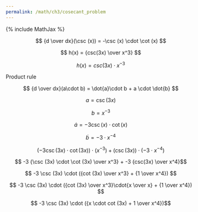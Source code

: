 ```yaml
---
permalink: /math/ch3/cosecant_problem
---
```

{% include MathJax %}


$$
{d \over dx}(\csc (x)) = -\csc (x) \cdot \cot (x)
$$

$$
h(x) = {csc(3x) \over x^3}
$$

$$
h(x) = csc(3x) \cdot x^{-3}
$$

Product rule

$$
{d \over dx}(a\cdot b) = \dot{a}\cdot b + a \cdot \dot{b}
$$


$$ a = \csc(3x) $$

$$ b = x^{-3} $$

$$ \dot a = -3\csc (x) \cdot \cot (x) $$

$$ \dot b = -3 \cdot x^{-4} $$

$$ (-3\csc (3x) \cdot \cot (3x)) \cdot (x^{-3}) + (\csc(3x)) \cdot (-3 \cdot x^{-4}) $$

$$ -3 {\csc (3x) \cdot \cot (3x) \over x^3} + -3 {csc(3x) \over x^4}$$

$$ -3 \csc (3x) \cdot ({cot (3x) \over x^3} + {1 \over x^4}) $$


$$ -3 \csc (3x) \cdot ({cot (3x) \over x^3}\cdot{x \over x} + {1 \over x^4}) $$


$$ -3 \csc (3x) \cdot ({x \cdot cot (3x) + 1 \over  x^4})$$

